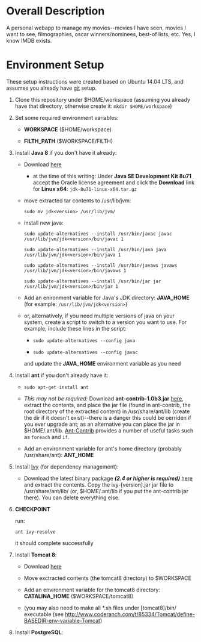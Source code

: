 # Overall Description
A personal webapp to manage my movies--movies I have seen, movies I want to see,
filmographies, oscar winners/nominees, best-of lists, etc. Yes, I know IMDB
exists.

# Environment Setup
These setup instructions were created based on Ubuntu 14.04 LTS, and assumes you already have [git](https://git-scm.com/) setup.

1. Clone this repository under $HOME/workspace (assuming you already have that directory, otherwise create it: `mkdir $HOME/workspace`)
1. Set some required environment variables:

    - **WORKSPACE** ($HOME/workspace)

    - **FILTH_PATH** ($WORKSPACE/FiLTH)

1. Install **Java 8** if you don't have it already:

    - Download [here](http://www.oracle.com/technetwork/java/javase/downloads/jdk8-downloads-2133151.html)

        - at the time of this writing: Under **Java SE Development Kit 8u71** accept the
          Oracle license agreement and click the **Download** link for **Linux x64**: `jdk-8u71-linux-x64.tar.gz`

    - move extracted tar contents to /usr/lib/jvm:

      `sudo mv jdk<version> /usr/lib/jvm/`

    - install new java:

      `sudo update-alternatives --install /usr/bin/javac javac /usr/lib/jvm/jdk<version>/bin/javac 1`

      `sudo update-alternatives --install /usr/bin/java java /usr/lib/jvm/jdk<version>/bin/java 1`

      `sudo update-alternatives --install /usr/bin/javaws javaws /usr/lib/jvm/jdk<version>/bin/javaws 1`

      `sudo update-alternatives --install /usr/bin/jar jar /usr/lib/jvm/jdk<version>/bin/jar 1`

    - Add an enironment variable for Java's JDK directory: **JAVA_HOME** (for example: `/usr/lib/jvm/jdk<version>`)

    - or, alternatively, if you need multiple versions of java on your system, create a script to switch to a version you want to use. For example, include these lines in the script:

      - `sudo update-alternatives --config java`

      - `sudo update-alternatives --config javac`

      and update the **JAVA_HOME** environment variable as you need

1. Install **ant** if you don't already have it:

    - `sudo apt-get install ant`

    - *This may not be required:* Download **ant-contrib-1.0b3.jar** [here](http://sourceforge.net/projects/ant-contrib/files/ant-contrib/1.0b3/ant-contrib-1.0b3-bin.tar.gz/download), extract the contents, and place the jar file (found in ant-contrib, the root directory of the extracted content) in /usr/share/ant/lib (create the dir if it doesn't exist)--there is a danger this could be oerriden if you ever upgrade ant; as an alternative you can place the jar in $HOME/.ant/lib. [Ant-Contrib](http://ant-contrib.sourceforge.net/tasks/tasks/index.html) provides a number of useful tasks such as `foreach` and `if`.

    - Add an environment variable for ant's home directory (probably /usr/share/ant): **ANT_HOME**

1. Install [Ivy](http://ant.apache.org/ivy/) (for dependency management):

    - Download the latest binary package **_(2.4 or higher is required)_** [here](http://ant.apache.org/ivy/download.cgi) and extract the contents. Copy the ivy-\[version\].jar jar file to /usr/share/ant/lib/ (or, $HOME/.ant/lib if you put the ant-contrib jar there). You can delete everything else.

1. **CHECKPOINT**

    run:

    `ant ivy-resolve`

     it should complete successfully

1. Install **Tomcat 8**:

    - Download [here](https://tomcat.apache.org/download-80.cgi)

    - Move exctracted contents (the tomcat8 directory) to $WORKSPACE

    - Add an environment variable for the tomcat8 directory: **CATALINA_HOME** ($WORKSPACE/tomcat8)

    - (you may also need to make all *.sh files under \[tomcat8\]/bin/ executable (see http://www.coderanch.com/t/85334/Tomcat/define-BASEDIR-env-variable-Tomcat)

1. Install **PostgreSQL**:
